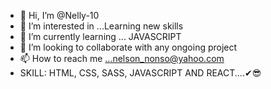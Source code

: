 - 👋 Hi, I’m @Nelly-10
- 👀 I’m interested in ...Learning new skills
- 🌱 I’m currently learning ... JAVASCRIPT
- 💞️ I’m looking to collaborate with any ongoing project
- 📫 How to reach me ...nelson_nonso@yahoo.com
- SKILL: HTML, CSS, SASS, JAVASCRIPT AND REACT....✔😎

<!---
Nelly-10/Nelly-10 is a ✨ special ✨ repository because its `README.md` (this file) appears on your GitHub profile.
You can click the Preview link to take a look at your changes.
--->
